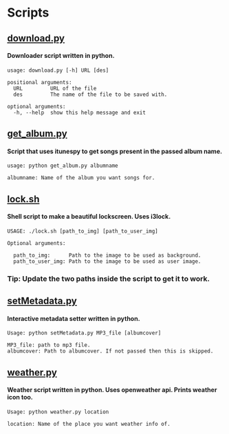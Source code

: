 # Scripts

## [download.py](https://github.com/deepjyoti30/Scripts/blob/master/download.py)

#### Downloader script written in python.

```
usage: download.py [-h] URL [des]

positional arguments:
  URL         URL of the file
  des         The name of the file to be saved with.

optional arguments:
  -h, --help  show this help message and exit
```

## [get_album.py](https://github.com/deepjyoti30/Scripts/blob/master/get_album.py)

#### Script that uses itunespy to get songs present in the passed album name.

```
usage: python get_album.py albumname

albumname: Name of the album you want songs for.
```

## [lock.sh](https://github.com/deepjyoti30/Scripts/blob/master/lock.sh)

#### Shell script to make a beautiful lockscreen. Uses i3lock.

```
USAGE: ./lock.sh [path_to_img] [path_to_user_img]

Optional arguments:

  path_to_img:      Path to the image to be used as background.
  path_to_user_img: Path to the image to be used as user image.

```

### Tip: Update the two paths inside the script to get it to work.

## [setMetadata.py](https://github.com/deepjyoti30/Scripts/blob/master/setMetadata.py)

#### Interactive metadata setter written in python.

```
Usage: python setMetadata.py MP3_file [albumcover]

MP3_file: path to mp3 file.
albumcover: Path to albumcover. If not passed then this is skipped.
```

## [weather.py](https://github.com/deepjyoti30/Scripts/blob/master/weather.py)

#### Weather script written in python. Uses openweather api. Prints weather icon too.

```
Usage: python weather.py location

location: Name of the place you want weather info of.
```